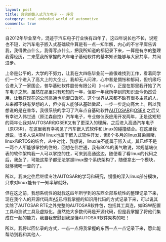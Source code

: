 ```yaml
---
layout: post
title: 真实的嵌入式汽车电子 -- 序言
category: real embeded world of automotive
comments: true
---
```


自2012年毕业至今，混迹于汽车电子行业快有四年了，这四年说长也不长，说短也不短，对汽车电子嵌入式基础软件算是有一点一知半解，内心的不甘平庸告诉我，我得做点什么，我得写点什么，把我所知道的都记录下来，一算是有序的整理我得经历，二来愿我所掌握的汽车电子基础软件的基本知识能够与大家共享，共同进步。

上帝是公平的，大学的不努力，让我在大四临毕业前一直很难找到工作，看着同学们一个个进入了高大上的大企业，我却无人问津，心中甚是惆怅和郁闷，但机缘巧合进入了一家国企，普华基础软件股份有限公司（i-soft），正是在那里我开始了汽车电子之旅，虽然在那里只有短短的一年，但那一年我所学到的知识至今仍然受用，让我在现在的公司高通也能混口饭吃。这个世界从来都不缺有很多主意的人，从来都不缺有梦想的人，但少有人能够从基础做起，一步一步走向高大上。所以我想说的是在普华，我很系统的学习了汽车点自基础软件[AUTOSAR](http://www.autosar.org/)和[OSEK](http://www.osek-vdx.org/),之后又有幸进入伟世通（原江森自控）汽车电子，专业做仪表应用开发两年，正是这短短的两年让我对AUTOSAR和OSEK又有了更深入的理解。之后进入高通汽车电子（原CSR），在这里我有幸初见了汽车嵌入式软件和Linux的碰撞结合。在这里我想说，很多人说ARM linux也属于嵌入式软件开发，但8个多月的linux耳染目睹，linux和RTOS的结合，从中对比，我想说，linux决不能属于嵌入式，其已经不是一两个人所能够掌控的住的，回想在伟世通，我有80%的勇气敢说，常规低端仪表的软件架构我一人可以掌控的住，可来到高通这边，随便看了看linux的代码之后，我怂了，可能这辈子都无法掌握linux整个系统架构了，随便拿出一个模块，就够我喝一壶的了。

所以，我决定往后继续专注AUTOSAR的学习和研究，慢慢的深入linux部分模块，只求对linux能有个一知半解就好。

但在这之前，我想系统性的就我这四年所学到的东西全部系统性的整理记录下来，现在我个人的开源代码库[AS](https://github.com/parai/as)已将我掌握的知识用代码的方式记录下来，可以说其实除了AUTOSAR RTE之外完整的AUTOSAR软件包，包括其工具连，如BSW配置工具和测试工具及虚拟化。虽然绝大多数代码是开源代码，但是我掌握了将他们集成在一起的能力，我自我安慰到我是懂AUTOSAR软件架构的吧！

所以，我将以回忆录的方式，一点一点将我掌握的东西一点一点记录下来，愿此能帮助到我和其他人．
